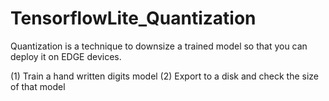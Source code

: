 # TensorflowLite_Quantization
Quantization is a technique to downsize a trained model so that you can deploy it on EDGE devices.

(1) Train a hand written digits model
(2) Export to a disk and check the size of that model
